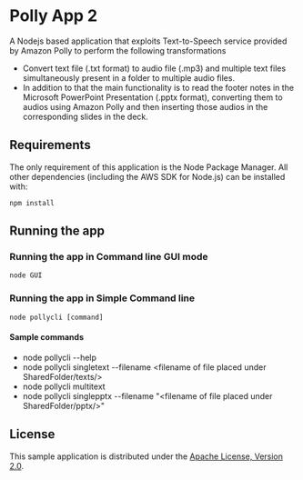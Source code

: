 # Polly App 2

A Nodejs based application that exploits Text-to-Speech service provided by Amazon Polly to perform the following transformations
* Convert text file (.txt format) to audio file (.mp3) and multiple text files simultaneously present in a folder to multiple audio files.
* In addition to that the main functionality is to read the footer notes in the Microsoft PowerPoint Presentation (.pptx format), converting them to audios using Amazon Polly and then inserting those audios in the corresponding slides in the deck.

## Requirements

The only requirement of this application is the Node Package Manager. All other
dependencies (including the AWS SDK for Node.js) can be installed with:

    npm install

## Running the app
### Running the app in Command line GUI mode
    node GUI
### Running the app in Simple Command line 
    node pollycli [command]
#### Sample commands
* node pollycli --help
* node pollycli singletext --filename <filename of file placed under SharedFolder/texts/>
* node pollycli multitext
* node pollycli singlepptx --filename "<filename of file placed under SharedFolder/pptx/>"

## License

This sample application is distributed under the
[Apache License, Version 2.0](http://www.apache.org/licenses/LICENSE-2.0).

